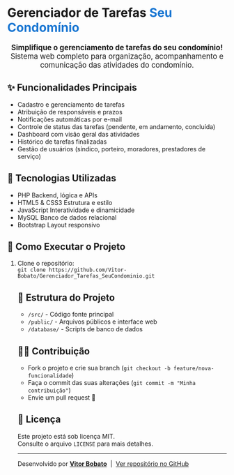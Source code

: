 <!DOCTYPE html>
<html lang="pt-BR">
<head>
    <meta charset="UTF-8">
</head>
<body>
    <div class="container">
        <div class="logo">
            <h1>Gerenciador de Tarefas <span style="color:#1976d2;">Seu Condomínio</span></h1>
        </div>
        <p style="text-align:center;font-size:1.2em;">
            <b>Simplifique o gerenciamento de tarefas do seu condomínio!</b><br>
            Sistema web completo para organização, acompanhamento e comunicação das atividades do condomínio.
        </p>
        <h2>✨ Funcionalidades Principais</h2>
        <ul>
            <li>Cadastro e gerenciamento de tarefas</li>
            <li>Atribuição de responsáveis e prazos</li>
            <li>Notificações automáticas por e-mail</li>
            <li>Controle de status das tarefas (pendente, em andamento, concluída)</li>
            <li>Dashboard com visão geral das atividades</li>
            <li>Histórico de tarefas finalizadas</li>
            <li>Gestão de usuários (síndico, porteiro, moradores, prestadores de serviço)</li>
        </ul>
        <h2>🚀 Tecnologias Utilizadas</h2>
        <ul class="tech-list">
            <li><span class="badge">PHP</span> Backend, lógica e APIs</li>
            <li><span class="badge">HTML5 &amp; CSS3</span> Estrutura e estilo</li>
            <li><span class="badge">JavaScript</span> Interatividade e dinamicidade</li>
            <li><span class="badge">MySQL</span> Banco de dados relacional</li>
            <li><span class="badge">Bootstrap</span> Layout responsivo</li>
        </ul>
        <h2>🔧 Como Executar o Projeto</h2>
        <ol>
            <li>Clone o repositório:<br>
                <code>git clone https://github.com/Vitor-Bobato/Gerenciador_Tarefas_SeuCondominio.git</code>
        <h2>📝 Estrutura do Projeto</h2>
        <ul>
            <li><code>/src/</code> - Código fonte principal</li>
            <li><code>/public/</code> - Arquivos públicos e interface web</li>
            <li><code>/database/</code> - Scripts de banco de dados</li>
        </ul>
        <h2>🙋‍♂️ Contribuição</h2>
        <ul>
            <li>Fork o projeto e crie sua branch (<code>git checkout -b feature/nova-funcionalidade</code>)</li>
            <li>Faça o commit das suas alterações (<code>git commit -m "Minha contribuição"</code>)</li>
            <li>Envie um pull request 🚀</li>
        </ul>
        <h2>📄 Licença</h2>
        <p>
            Este projeto está sob licença MIT.<br>
            Consulte o arquivo <code>LICENSE</code> para mais detalhes.
        </p>
        <div class="footer">
            <hr>
            <p>
                Desenvolvido por <b><a href="https://github.com/Vitor-Bobato">Vitor Bobato</a></b> &nbsp;|&nbsp;
                <a href="https://github.com/Vitor-Bobato/Gerenciador_Tarefas_SeuCondominio">Ver repositório no GitHub</a>
            </p>
        </div>
    </div>
</body>
</html>
